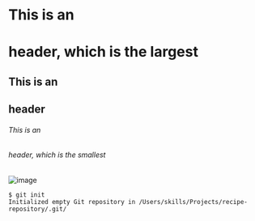 # This is an <h1> header, which is the largest
## This is an <h2> header
###### This is an <h6> header, which is the smallest
![image](https://user-images.githubusercontent.com/122920859/214908102-e55bfa45-2338-445e-b447-9a788381e0f7.png)
```
$ git init
Initialized empty Git repository in /Users/skills/Projects/recipe-repository/.git/
```
